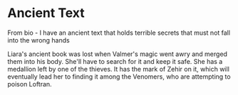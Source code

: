 # Ancient Text
From bio - I have an ancient text that holds terrible secrets that must not fall into the wrong hands

Liara's ancient book was lost when Valmer's magic went awry and merged them into his body. She'll have to search for it and keep it safe. She has a medallion left by one of the thieves. It has the mark of Zehir on it, which will eventually lead her to finding it among the Venomers, who are attempting to poison Loftran.
